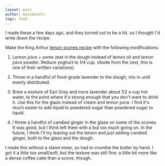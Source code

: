 ```yaml
---
layout: post
author: mossbeasts
tags: food
---
```

I made these a few days ago, and they turned out to be a hit, so I thought I'd write down the recipe.

Make the King Arthur [lemon scones recipe](https://kingarthurbaking.com/recipes/lemon-scones-recipe) with the following modifications:

1. Lemon juice + some zest in the dough instead of lemon oil and lemon juice powder. Reduce yoghurt to 1/4 cup. (Aside from the zest, this is one of their written variations).

2. Throw in a handful of food-grade lavender to the dough, mix in until evenly distributed.

3. Brew a mixture of Earl Grey and more lavender about 1/2 a cup hot water, to the point where it's strong enough that you don't want to drink it. Use this for the glaze instead of cream and lemon juice. I find it's much easier to add liquid to powdered sugar than powdered sugar to liquid.

4. I threw a handful of candied ginger in the glaze on some of the scones. It was good, but I think left them with a but too much going on. In the future, I think I'll try leaving out the lemon and *just* adding candied ginger, both to the glaze and the dough.

I made this without a stand mixer, so had to crumble the butter by hand. I got it a little too small/soft, but the texture was still fine: a little bit more like a dense coffee cake than a scone, though.
